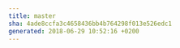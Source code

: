 ```yaml
---
title: master
sha: 4ade8ccfa3c4658436bb4b764298f013e526edc1
generated: 2018-06-29 10:52:16 +0200
---
```

